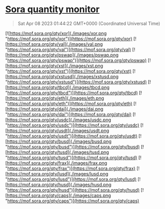 # [Sora quantity monitor](https://sora-qty.info)

> Sat Apr 08 2023 01:44:22 GMT+0000 (Coordinated Universal Time)

[![https://mof.sora.org/qty/xor](./images/xor.png "https://mof.sora.org/qty/xor")](https://mof.sora.org/qty/xor)
[![https://mof.sora.org/qty/val](./images/val.png "https://mof.sora.org/qty/val")](https://mof.sora.org/qty/val)
[![https://mof.sora.org/qty/pswap](./images/pswap.png "https://mof.sora.org/qty/pswap")](https://mof.sora.org/qty/pswap)
[![https://mof.sora.org/qty/xst](./images/xst.png "https://mof.sora.org/qty/xst")](https://mof.sora.org/qty/xst)
[![https://mof.sora.org/qty/xstusd](./images/xstusd.png "https://mof.sora.org/qty/xstusd")](https://mof.sora.org/qty/xstusd)
[![https://mof.sora.org/qty/tbcd](./images/tbcd.png "https://mof.sora.org/qty/tbcd")](https://mof.sora.org/qty/tbcd)
[![https://mof.sora.org/qty/eth](./images/eth.png "https://mof.sora.org/qty/eth")](https://mof.sora.org/qty/eth)
[![https://mof.sora.org/qty/dai](./images/dai.png "https://mof.sora.org/qty/dai")](https://mof.sora.org/qty/dai)
[![https://mof.sora.org/qty/usdc](./images/usdc.png "https://mof.sora.org/qty/usdc")](https://mof.sora.org/qty/usdc)
[![https://mof.sora.org/qty/usdt](./images/usdt.png "https://mof.sora.org/qty/usdt")](https://mof.sora.org/qty/usdt)
[![https://mof.sora.org/qty/busd](./images/busd.png "https://mof.sora.org/qty/busd")](https://mof.sora.org/qty/busd)
[![https://mof.sora.org/qty/tusd](./images/tusd.png "https://mof.sora.org/qty/tusd")](https://mof.sora.org/qty/tusd)
[![https://mof.sora.org/qty/frax](./images/frax.png "https://mof.sora.org/qty/frax")](https://mof.sora.org/qty/frax)
[![https://mof.sora.org/qty/lusd](./images/lusd.png "https://mof.sora.org/qty/lusd")](https://mof.sora.org/qty/lusd)
[![https://mof.sora.org/qty/husd](./images/husd.png "https://mof.sora.org/qty/husd")](https://mof.sora.org/qty/husd)
[![https://mof.sora.org/qty/caps](./images/caps.png "https://mof.sora.org/qty/caps")](https://mof.sora.org/qty/caps)